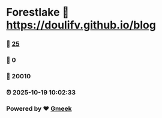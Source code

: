 # Forestlake :link: https://doulifv.github.io/blog 
### :page_facing_up: [25](https://doulifv.github.io/blog/tag.html) 
### :speech_balloon: 0 
### :hibiscus: 20010 
### :alarm_clock: 2025-10-19 10:02:33 
### Powered by :heart: [Gmeek](https://github.com/Meekdai/Gmeek)
